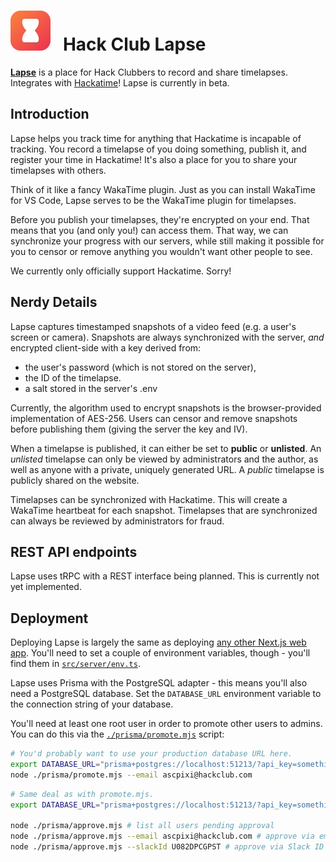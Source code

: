 <h1>
    <img height="64" src="./src/client/assets/icon.svg">&nbsp;&nbsp;
    Hack Club Lapse
</h1>

[**Lapse**](https://lapse.hackclub.com) is a place for Hack Clubbers to record and share timelapses. Integrates with [Hackatime](https://hackatime.hackclub.com)! Lapse is currently in beta.

## Introduction
Lapse helps you track time for anything that Hackatime is incapable of tracking. You record a timelapse of you doing something, publish it, and register your time in Hackatime! It's also a place for you to share your timelapses with others.

Think of it like a fancy WakaTime plugin. Just as you can install WakaTime for VS Code, Lapse serves to be the WakaTime plugin for timelapses.

Before you publish your timelapses, they're encrypted on your end. That means that you (and only you!) can access them. That way, we can synchronize your progress with our servers, while still making it possible for you to censor or remove anything you wouldn't want other people to see.

We currently only officially support Hackatime. Sorry!

## Nerdy Details
Lapse captures timestamped snapshots of a video feed (e.g. a user's screen or camera). Snapshots are always synchronized with the server, _and_ encrypted client-side with a key derived from:
- the user's password (which is not stored on the server),
- the ID of the timelapse.
- a salt stored in the server's .env

Currently, the algorithm used to encrypt snapshots is the browser-provided implementation of AES-256. Users can censor and remove snapshots before publishing them (giving the server the key and IV).

When a timelapse is published, it can either be set to **public** or **unlisted**. An *unlisted* timelapse can only be viewed by administrators and the author, as well as anyone with a private, uniquely generated URL. A *public* timelapse is publicly shared on the website.

Timelapses can be synchronized with Hackatime. This will create a WakaTime heartbeat for each snapshot. Timelapses that are synchronized can always be reviewed by administrators for fraud.

## REST API endpoints
Lapse uses tRPC with a REST interface being planned. This is currently not yet implemented.

## Deployment
Deploying Lapse is largely the same as deploying [any other Next.js web app](https://coolify.io/docs/applications/nextjs). You'll need to set a couple of environment variables, though - you'll find them in [`src/server/env.ts`](./src/server/env.ts).

Lapse uses Prisma with the PostgreSQL adapter - this means you'll also need a PostgreSQL database. Set the `DATABASE_URL` environment variable to the connection string of your database.

You'll need at least one root user in order to promote other users to admins. You can do this via the [`./prisma/promote.mjs`](./prisma/promote.mjs) script:

```sh
# You'd probably want to use your production database URL here.
export DATABASE_URL="prisma+postgres://localhost:51213/?api_key=something-goes-here"
node ./prisma/promote.mjs --email ascpixi@hackclub.com
```

```sh
# Same deal as with promote.mjs.
export DATABASE_URL="prisma+postgres://localhost:51213/?api_key=something-goes-here"

node ./prisma/approve.mjs # list all users pending approval
node ./prisma/approve.mjs --email ascpixi@hackclub.com # approve via email
node ./prisma/approve.mjs --slackId U082DPCGPST # approve via Slack ID
```

